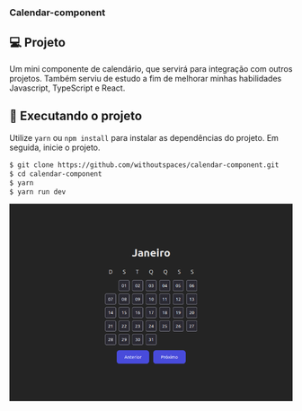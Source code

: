 ### Calendar-component

## 💻 Projeto
Um mini componente de calendário, que servirá para integração com outros projetos. Também serviu de estudo a fim de melhorar minhas habilidades Javascript, TypeScript e React.

## 🔎 Executando o projeto

Utilize ```yarn``` ou ```npm install``` para instalar as dependências do projeto. Em seguida, inicie o projeto.
```
$ git clone https://github.com/withoutspaces/calendar-component.git
$ cd calendar-component
$ yarn 
$ yarn run dev
```

<img src="https://github.com/withoutspaces/calendar-component/blob/main/src/demo/demo.png"/>
